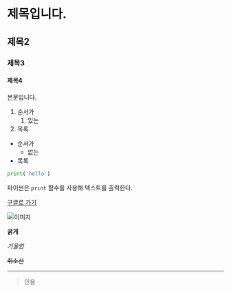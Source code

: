 # 제목입니다.
## 제목2
### 제목3
#### 제목4

본문입니다.

1. 순서가
    1. 있는
1. 목록

- 순서가
    - 없는
- 목록


```python
print('hello')
```

파이썬은 `print` 함수를 사용해 텍스트를 출력한다.

[구글로 가기](https://google.com)

![이미지](https://picsum.photos/200/300)

**굵게**

*기울임*

~~취소선~~

---

>인용
